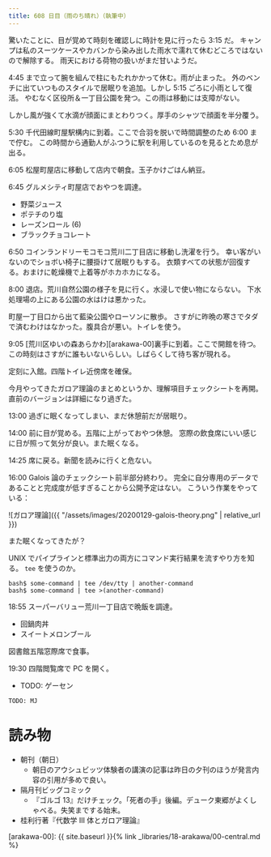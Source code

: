 ```yaml
---
title: 608 日目（雨のち晴れ）（執筆中）
---
```


驚いたことに、目が覚めて時刻を確認しに時計を見に行ったら 3:15 だ。
キャンプは私のスーツケースやカバンから染み出した雨水で濡れて休むどころではないので解除する。
雨天における荷物の扱いがまだ甘いようだ。

4:45 まで立って腕を組んで柱にもたれかかって休む。雨が止まった。
外のベンチに出ていつものスタイルで居眠りを追加。しかし 5:15 ごろに小雨として復活。
やむなく区役所＆一丁目公園を発つ。この雨は移動には支障がない。

しかし風が強くて水滴が顔面にまとわりつく。厚手のシャツで顔面を半分覆う。

5:30 千代田線町屋駅構内に到着。ここで合羽を脱いで時間調整のため 6:00 まで佇む。
この時間から通勤人がふつうに駅を利用しているのを見るとため息が出る。

6:05 松屋町屋店に移動して店内で朝食。玉子かけごはん納豆。

6:45 グルメシティ町屋店でおやつを調達。
* 野菜ジュース
* ポテチのり塩
* レーズンロール (6)
* ブラックチョコレート

6:50 コインランドリーモコモコ荒川二丁目店に移動し洗濯を行う。
幸い客がいないのでショボい椅子に腰掛けて居眠りもする。
衣類すべての状態が回復する。おまけに乾燥機で上着等がホカホカになる。

8:00 退店。荒川自然公園の様子を見に行く。水浸しで使い物にならない。
下水処理場の上にある公園の水はけは悪かった。

町屋一丁目口から出て藍染公園やローソンに散歩。
さすがに昨晩の寒さでタダで済むわけはなかった。腹具合が悪い。トイレを使う。

9:05 [荒川区ゆいの森あらかわ][arakawa-00]裏手に到着。ここで開館を待つ。
この時刻はさすがに誰もいないらしい。しばらくして待ち客が現れる。

定刻に入館。四階トイレ近傍席を確保。

今月やってきたガロア理論のまとめというか、理解項目チェックシートを再開。
直前のバージョンは詳細になり過ぎた。

13:00 過ぎに眠くなってしまい、まだ休憩前だが居眠り。

14:00 前に目が覚める。五階に上がっておやつ休憩。
窓際の飲食席にいい感じに日が照って気分が良い。また眠くなる。

14:25 席に戻る。新聞を読みに行くと危ない。

16:00 Galois 論のチェックシート前半部分終わり。
完全に自分専用のデータであることと完成度が低すぎることから公開予定はない。
こういう作業をやっている：

![ガロア理論]({{ "/assets/images/20200129-galois-theory.png" | relative_url }})

また眠くなってきたが？

UNIX でパイプラインと標準出力の両方にコマンド実行結果を流すやり方を知る。
`tee` を使うのか。

```console
bash$ some-command | tee /dev/tty | another-command
bash$ some-command | tee >(another-command)
```

18:55 スーパーバリュー荒川一丁目店で晩飯を調達。
* 回鍋肉丼
* スイートメロンブール

図書館五階窓際席で食事。

19:30 四階閲覧席で PC を開く。

* TODO: ゲーセン

```text
TODO: MJ
```
# 読み物

* 朝刊（朝日）
  * 朝日のアウシュビッツ体験者の講演の記事は昨日の夕刊のほうが発言内容の引用が多めで良い。
* 隔月刊ビッグコミック
  * 『ゴルゴ 13』だけチェック。「死者の手」後編。デューク東郷がよくしゃべる。失笑までする始末。
* 桂利行著『代数学 III 体とガロア理論』

[arakawa-00]: {{ site.baseurl }}{% link _libraries/18-arakawa/00-central.md %}
